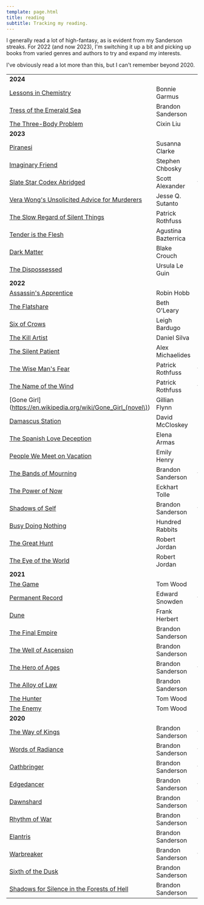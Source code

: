 ```yaml
---
template: page.html
title: reading
subtitle: Tracking my reading.
---
```


I generally read a lot of high-fantasy, as is evident from my Sanderson
streaks. For 2022 (and now 2023), I'm switching it up a bit and picking
up books from varied genres and authors to try and expand my interests.

I've obviously read a lot more than this, but I can't remember beyond
2020.

| | | |
| :--- | --- | ---: |
| **2024** | | |
| [Lessons in Chemistry](https://en.wikipedia.org/wiki/Lessons_in_Chemistry_\(novel\)) | Bonnie Garmus | _now reading_ |
| [Tress of the Emerald Sea](https://en.wikipedia.org/wiki/Tress_of_the_Emerald_Sea) | Brandon Sanderson | _now reading_ |
| [The Three-Body Problem](https://en.wikipedia.org/wiki/The_Three-Body_Problem_\(novel\)) | Cixin Liu | ★★★★ |
| **2023** | | |
| [Piranesi](https://en.wikipedia.org/wiki/Piranesi_\(novel\)) | Susanna Clarke | ★★★★ |
| [Imaginary Friend](https://en.wikipedia.org/wiki/Imaginary_Friend_\(novel\)) | Stephen Chbosky | _dropped_ |
| [Slate Star Codex Abridged](https://www.slatestarcodexabridged.com) | Scott Alexander | ★★★★★ |
| [Vera Wong's Unsolicited Advice for Murderers](https://www.goodreads.com/en/book/show/61827543) | Jesse Q. Sutanto | ★★★★ |
| [The Slow Regard of Silent Things](https://en.wikipedia.org/wiki/The_Slow_Regard_of_Silent_Things) | Patrick Rothfuss | ★★★ |
| [Tender is the Flesh](https://en.wikipedia.org/wiki/Tender_Is_the_Flesh) | Agustina Bazterrica | ★★★ |
| [Dark Matter](https://en.wikipedia.org/wiki/Dark_Matter_\(Crouch_novel\)) | Blake Crouch | ★★★ |
| [The Dispossessed](https://en.wikipedia.org/wiki/The_Dispossessed) | Ursula Le Guin | ★★ |
| **2022** | | |
| [Assassin's Apprentice](https://en.wikipedia.org/wiki/Assassin%27s_Apprentice) | Robin Hobb | _dropped_ |
| [The Flatshare](https://www.goodreads.com/book/show/36478784-the-flatshare) | Beth O'Leary | ★★ |
| [Six of Crows](https://en.wikipedia.org/wiki/Six_of_Crows) | Leigh Bardugo | ★★★ |
| [The Kill Artist](https://en.wikipedia.org/wiki/The_Kill_Artist) | Daniel Silva | _dropped_ |
| [The Silent Patient](https://en.wikipedia.org/wiki/The_Silent_Patient) | Alex Michaelides | ★★★ |
| [The Wise Man's Fear](https://en.wikipedia.org/wiki/The_Wise_Man%27s_Fear) | Patrick Rothfuss | ★★★★★ |
| [The Name of the Wind](https://en.wikipedia.org/wiki/The_Name_of_the_Wind) | Patrick Rothfuss | ★★★★★ |
| [Gone Girl](https://en.wikipedia.org/wiki/Gone_Girl_(novel\)) | Gillian Flynn | ★★★★ |
| [Damascus Station](https://www.goodreads.com/book/show/56769571-damascus-station) | David McCloskey | ★★★ |
| [The Spanish Love Deception](https://en.wikipedia.org/wiki/The_Spanish_Love_Deception) | Elena Armas | ★ |
| [People We Meet on Vacation](https://en.wikipedia.org/wiki/People_We_Meet_on_Vacation) | Emily Henry | ★★★ |
| [The Bands of Mourning](https://en.wikipedia.org/wiki/Mistborn:_The_Bands_of_Mourning) | Brandon Sanderson | ★★★★★ |
| [The Power of Now](https://en.wikipedia.org/wiki/The_Power_of_Now) | Eckhart Tolle | ★★★★ |
| [Shadows of Self](https://en.wikipedia.org/wiki/Mistborn:_Shadows_of_Self) | Brandon Sanderson | ★★★★★ |
| [Busy Doing Nothing](https://hundredrabbits.itch.io/busy-doing-nothing) | Hundred Rabbits | ★★★ |
| [The Great Hunt](https://en.wikipedia.org/wiki/The_Great_Hunt) | Robert Jordan | ★★★★ |
| [The Eye of the World](https://en.wikipedia.org/wiki/The_Eye_of_the_World) | Robert Jordan | ★★★★ |
| **2021** | | |
| [The Game](https://en.wikipedia.org/wiki/Tom_Wood_\(author\)#Victor_the_Assassin_Series) | Tom Wood | ★★★ |
| [Permanent Record](https://en.wikipedia.org/wiki/Permanent_Record_\(autobiography\)) | Edward Snowden |★★★★★ | 
| [Dune](https://en.wikipedia.org/wiki/Dune_\(novel\)) | Frank Herbert | ★★★★ |
| [The Final Empire](https://en.wikipedia.org/wiki/Mistborn:_The_Final_Empire)| Brandon Sanderson | ★★★★ |
| [The Well of Ascension](https://en.wikipedia.org/wiki/Mistborn:_The_Well_of_Ascension)| Brandon Sanderson | ★★★★ |
| [The Hero of Ages](https://en.wikipedia.org/wiki/Mistborn:_The_Hero_of_Ages)| Brandon Sanderson | ★★★★★  |
| [The Alloy of Law](https://en.wikipedia.org/wiki/Mistborn:_The_Alloy_of_Law)| Brandon Sanderson | ★★★ |
| [The Hunter](https://en.wikipedia.org/wiki/Tom_Wood_\(author\)#Victor_the_Assassin_Series) | Tom Wood | ★★★★ |
| [The Enemy](https://en.wikipedia.org/wiki/Tom_Wood_\(author\)#Victor_the_Assassin_Series) | Tom Wood | ★★★ |
| **2020** | | |
| [The Way of Kings](https://en.wikipedia.org/wiki/The_Way_of_Kings) | Brandon Sanderson | ★★★★★ |
| [Words of Radiance](https://en.wikipedia.org/wiki/Words_of_Radiance) | Brandon Sanderson | ★★★★★ |
| [Oathbringer](https://en.wikipedia.org/wiki/Oathbringer) | Brandon Sanderson | ★★★★★ |
| [Edgedancer](https://en.wikipedia.org/wiki/Edgedancer) | Brandon Sanderson | ★★★★★ |
| [Dawnshard](https://en.wikipedia.org/wiki/The_Stormlight_Archive#Books) | Brandon Sanderson | ★★★★★ |
| [Rhythm of War](https://en.wikipedia.org/wiki/Rhythm_of_War) | Brandon Sanderson | ★★★★★ |
| [Elantris](https://en.wikipedia.org/wiki/Elantris) | Brandon Sanderson | _dropped_ |
| [Warbreaker](https://en.wikipedia.org/wiki/Warbreaker) | Brandon Sanderson | ★★★★★ |
| [Sixth of the Dusk](https://en.wikipedia.org/wiki/Brandon_Sanderson_bibliography#Cosmere_short_works) | Brandon Sanderson | ★★★ |
| [Shadows for Silence in the Forests of Hell](https://en.wikipedia.org/wiki/Brandon_Sanderson_bibliography#Cosmere_short_works) | Brandon Sanderson | ★★★★ |
